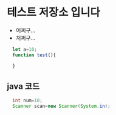 # 테스트 저장소 입니다
- 어쩌구...
- 저쩌구...
```javascript
  let a=10;
  function test(){

  }
```
## java 코드
```java
  int num=10;
  Scanner scan=new Scanner(System.in);
```
